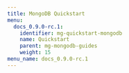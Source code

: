 ```yaml
---
title: MongoDB Quickstart
menu:
  docs_0.9.0-rc.1:
    identifier: mg-quickstart-mongodb
    name: Quickstart
    parent: mg-mongodb-guides
    weight: 15
menu_name: docs_0.9.0-rc.1
---
```

